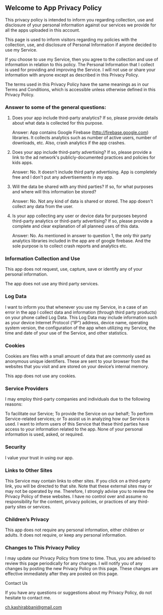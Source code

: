 ## Welcome to App Privacy Policy

This privacy policy is intended to inform you regarding collection, use and disclosure of your personal information against our services we provide for all the apps uploaded in this account.

This page is used to inform visitors regarding my policies with the collection, use, and disclosure of Personal Information if anyone decided to use my Service.

If you choose to use my Service, then you agree to the collection and use of information in relation to this policy. The Personal Information that I collect is used for providing and improving the Service. I will not use or share your information with anyone except as described in this Privacy Policy.

The terms used in this Privacy Policy have the same meanings as in our Terms and Conditions, which is accessible unless otherwise defined in this Privacy Policy.

### Answer to some of the general questions:

1. Does your app include third-party analytics? If so, please provide details about what data is collected for this purpose.

   Answer: App contains Google Firebase (http://firebase.google.com) libraries. It collects analytics such as number of active users, number of downloads, etc. Also, crash analytics if the app crashes.

3. Does your app include third-party advertising? If so, please provide a link to the ad network's publicly-documented practices and policies for kids apps.

   Answer: No. It doesn't include third party advertising. App is completely free and I don't put any advertisements in my app.

5. Will the data be shared with any third parties? If so, for what purposes and where will this information be stored?

   Answer: No. Not any kind of data is shared or stored. The app doesn't collect any data from the user.

7. Is your app collecting any user or device data for purposes beyond third-party analytics or third-party advertising? If so, please provide a complete and clear explanation of all planned uses of this data.

   Answer: No. As mentioned in answer to question 1, the only thir party analytics libraries included in the app are of google firebase. And the sole purpose is to collect crash reports and analytics etc. 


### Information Collection and Use

This app does not request, use, capture, save or identify any of your personal information.

The app does not use any third party services.

### Log Data

I want to inform you that whenever you use my Service, in a case of an error in the app I collect data and information (through third party products) on your phone called Log Data. This Log Data may include information such as your device Internet Protocol (“IP”) address, device name, operating system version, the configuration of the app when utilizing my Service, the time and date of your use of the Service, and other statistics.

### Cookies

Cookies are files with a small amount of data that are commonly used as anonymous unique identifiers. These are sent to your browser from the websites that you visit and are stored on your device’s internal memory.

This app does not use any cookies.

### Service Providers

I may employ third-party companies and individuals due to the following reasons:

To facilitate our Service;
To provide the Service on our behalf;
To perform Service-related services; or
To assist us in analyzing how our Service is used.
I want to inform users of this Service that these third parties have access to your information related to the app. None of your personal information is used, asked, or required. 


### Security

I value your trust in using our app.

### Links to Other Sites

This Service may contain links to other sites. If you click on a third-party link, you will be directed to that site. Note that these external sites may or may not be operated by me. Therefore, I strongly advise you to review the Privacy Policy of these websites. I have no control over and assume no responsibility for the content, privacy policies, or practices of any third-party sites or services.

### Children’s Privacy

This app does not require any personal information, either children or adults. It does not require, or keep any personal information. 

### Changes to This Privacy Policy

I may update our Privacy Policy from time to time. Thus, you are advised to review this page periodically for any changes. I will notify you of any changes by posting the new Privacy Policy on this page. These changes are effective immediately after they are posted on this page.

Contact Us

If you have any questions or suggestions about my Privacy Policy, do not hesitate to contact me.

ch.kashirabbani@gmail.com
